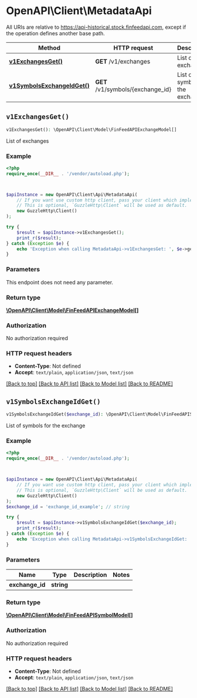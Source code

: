 # OpenAPI\Client\MetadataApi

All URIs are relative to https://api-historical.stock.finfeedapi.com, except if the operation defines another base path.

| Method | HTTP request | Description |
| ------------- | ------------- | ------------- |
| [**v1ExchangesGet()**](MetadataApi.md#v1ExchangesGet) | **GET** /v1/exchanges | List of exchanges |
| [**v1SymbolsExchangeIdGet()**](MetadataApi.md#v1SymbolsExchangeIdGet) | **GET** /v1/symbols/{exchange_id} | List of symbols for the exchange |


## `v1ExchangesGet()`

```php
v1ExchangesGet(): \OpenAPI\Client\Model\FinFeedAPIExchangeModel[]
```

List of exchanges

### Example

```php
<?php
require_once(__DIR__ . '/vendor/autoload.php');



$apiInstance = new OpenAPI\Client\Api\MetadataApi(
    // If you want use custom http client, pass your client which implements `GuzzleHttp\ClientInterface`.
    // This is optional, `GuzzleHttp\Client` will be used as default.
    new GuzzleHttp\Client()
);

try {
    $result = $apiInstance->v1ExchangesGet();
    print_r($result);
} catch (Exception $e) {
    echo 'Exception when calling MetadataApi->v1ExchangesGet: ', $e->getMessage(), PHP_EOL;
}
```

### Parameters

This endpoint does not need any parameter.

### Return type

[**\OpenAPI\Client\Model\FinFeedAPIExchangeModel[]**](../Model/FinFeedAPIExchangeModel.md)

### Authorization

No authorization required

### HTTP request headers

- **Content-Type**: Not defined
- **Accept**: `text/plain`, `application/json`, `text/json`

[[Back to top]](#) [[Back to API list]](../../README.md#endpoints)
[[Back to Model list]](../../README.md#models)
[[Back to README]](../../README.md)

## `v1SymbolsExchangeIdGet()`

```php
v1SymbolsExchangeIdGet($exchange_id): \OpenAPI\Client\Model\FinFeedAPISymbolModel[]
```

List of symbols for the exchange

### Example

```php
<?php
require_once(__DIR__ . '/vendor/autoload.php');



$apiInstance = new OpenAPI\Client\Api\MetadataApi(
    // If you want use custom http client, pass your client which implements `GuzzleHttp\ClientInterface`.
    // This is optional, `GuzzleHttp\Client` will be used as default.
    new GuzzleHttp\Client()
);
$exchange_id = 'exchange_id_example'; // string

try {
    $result = $apiInstance->v1SymbolsExchangeIdGet($exchange_id);
    print_r($result);
} catch (Exception $e) {
    echo 'Exception when calling MetadataApi->v1SymbolsExchangeIdGet: ', $e->getMessage(), PHP_EOL;
}
```

### Parameters

| Name | Type | Description  | Notes |
| ------------- | ------------- | ------------- | ------------- |
| **exchange_id** | **string**|  | |

### Return type

[**\OpenAPI\Client\Model\FinFeedAPISymbolModel[]**](../Model/FinFeedAPISymbolModel.md)

### Authorization

No authorization required

### HTTP request headers

- **Content-Type**: Not defined
- **Accept**: `text/plain`, `application/json`, `text/json`

[[Back to top]](#) [[Back to API list]](../../README.md#endpoints)
[[Back to Model list]](../../README.md#models)
[[Back to README]](../../README.md)
